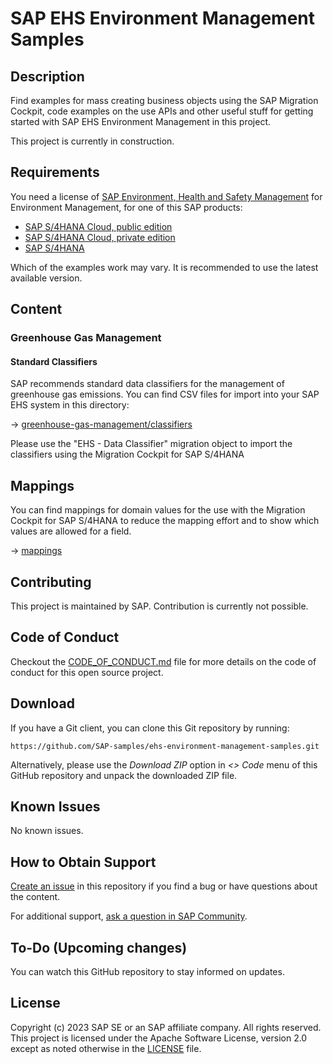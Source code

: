 # SAP EHS Environment Management Samples

<!--- Register repository https://api.reuse.software/register, then add REUSE badge:
[![REUSE status](https://api.reuse.software/badge/github.com/SAP-samples/ehs-environment-management-samples)](https://api.reuse.software/info/github.com/SAP-samples/ehs-environment-management-samples)
-->

## Description

Find examples for mass creating business objects using the SAP Migration Cockpit, code examples on the use APIs and other useful stuff for getting started with SAP EHS Environment Management in this project.

This project is currently in construction.

## Requirements

You need a license of [SAP Environment, Health and Safety Management](https://www.sap.com/germany/products/scm/ehs-management-health-safety.html) for Environment Management, for one of this SAP products:

* [SAP S/4HANA Cloud, public edition](https://help.sap.com/docs/SAP_S4HANA_CLOUD?locale=en-US)
* [SAP S/4HANA Cloud, private edition](https://help.sap.com/docs/SAP_S4HANA_CLOUD_PE?locale=en-US)
* [SAP S/4HANA](https://help.sap.com/docs/SAP_S4HANA_CLOUD?locale=en-US)

Which of the examples work may vary. It is recommended to use the latest available version.

## Content

### Greenhouse Gas Management

#### Standard Classifiers

SAP recommends standard data classifiers for the management of greenhouse gas emissions. You can find CSV files for import into your SAP EHS system in this directory:

&rarr; [greenhouse-gas-management/classifiers](./greenhouse-gas-management/classifiers/)

Please use the "EHS - Data Classifier" migration object to import the classifiers using the Migration Cockpit for SAP S/4HANA

## Mappings

You can find mappings for domain values for the use with the Migration Cockpit for SAP S/4HANA to reduce the mapping effort and to show which values are allowed for a field.

&rarr; [mappings](./mappings/)


## Contributing

This project is maintained by SAP. Contribution is currently not possible.

## Code of Conduct

Checkout the [CODE_OF_CONDUCT.md](./CODE_OF_CONDUCT.md) file for more details on the code of conduct for this open source project.

## Download

If you have a Git client, you can clone this Git repository by running:

```
https://github.com/SAP-samples/ehs-environment-management-samples.git
```

Alternatively, please use the *Download ZIP* option in *<> Code* menu of this GitHub repository and unpack the downloaded ZIP file.

## Known Issues

No known issues.

## How to Obtain Support

[Create an issue](https://github.com/SAP-samples/<repository-name>/issues) in this repository if you find a bug or have questions about the content.

For additional support, [ask a question in SAP Community](https://answers.sap.com/questions/ask.html).

## To-Do (Upcoming changes)

You can watch this GitHub repository to stay informed on updates.

## License

Copyright (c) 2023 SAP SE or an SAP affiliate company. All rights reserved. This project is licensed under the Apache Software License, version 2.0 except as noted otherwise in the [LICENSE](LICENSE) file.
